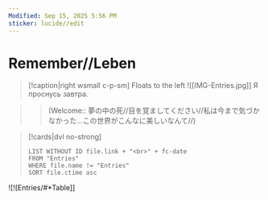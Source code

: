 ```yaml
---
Modified: Sep 15, 2025 5:56 PM
sticker: lucide//edit
---
```

# Remember//Leben

> [!caption|right wsmall c-p-sm] Floats to the left
> ![[IMG-Entries.jpg]]
> Я проснусь завтра.

>> (Welcome:: 夢の中の死//目を覚ましてください//私は今まで気づかなかった…この世界がこんなに美しいなんて//)

> [!cards|dvl no-strong]
> ```dataview
> LIST WITHOUT ID file.link + "<br>" + fc-date
> FROM "Entries" 
> WHERE file.name != "Entries"
> SORT file.ctime asc
> ```






![![Entries/#*Table]]